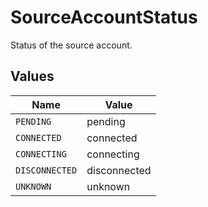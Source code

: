 # SourceAccountStatus

Status of the source account.


## Values

| Name           | Value          |
| -------------- | -------------- |
| `PENDING`      | pending        |
| `CONNECTED`    | connected      |
| `CONNECTING`   | connecting     |
| `DISCONNECTED` | disconnected   |
| `UNKNOWN`      | unknown        |